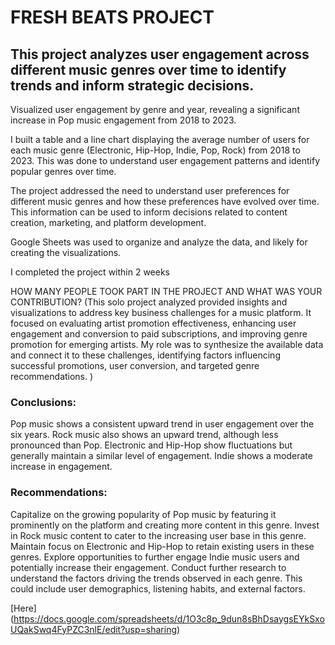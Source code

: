 # FRESH BEATS PROJECT


##  This project analyzes user engagement across different music genres over time to identify trends and inform strategic decisions.

Visualized user engagement by genre and year, revealing a significant increase in Pop music engagement from 2018 to 2023.

I built a table and a line chart displaying the average number of users for each music genre (Electronic, Hip-Hop, Indie, Pop, Rock) from 2018 to 2023. This was done to understand user engagement patterns and identify popular genres over time.

The project addressed the need to understand user preferences for different music genres and how these preferences have evolved over time. This information can be used to inform decisions related to content creation, marketing, and platform development.

Google Sheets was used to organize and analyze the data, and likely for creating the visualizations.

 I completed the project within 2 weeks 

HOW MANY PEOPLE TOOK PART IN THE PROJECT AND WHAT WAS YOUR CONTRIBUTION? (This solo project analyzed provided insights and visualizations to address key business challenges for a music platform.  It focused on evaluating artist promotion effectiveness, enhancing user engagement and conversion to paid subscriptions, and improving genre promotion for emerging artists.  My role was to synthesize the available data and connect it to these challenges, identifying factors influencing successful promotions, user conversion, and targeted genre recommendations. )

### Conclusions:

Pop music shows a consistent upward trend in user engagement over the six years.
Rock music also shows an upward trend, although less pronounced than Pop.
Electronic and Hip-Hop show fluctuations but generally maintain a similar level of engagement.
Indie shows a moderate increase in engagement.
### Recommendations:

Capitalize on the growing popularity of Pop music by featuring it prominently on the platform and creating more content in this genre.
Invest in Rock music content to cater to the increasing user base in this genre.
Maintain focus on Electronic and Hip-Hop to retain existing users in these genres.
Explore opportunities to further engage Indie music users and potentially increase their engagement.
Conduct further research to understand the factors driving the trends observed in each genre. This could include user demographics, listening habits, and external factors.  

[Here] (https://docs.google.com/spreadsheets/d/1O3c8p_9dun8sBhDsaygsEYkSxoUQakSwq4FyPZC3nlE/edit?usp=sharing)
